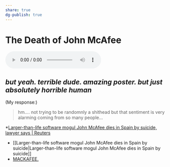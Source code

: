 ```yaml
---
share: true
dg-publish: true
---
```

# The Death of John McAfee
<audio controls>
  <source src="https://github.com/extratone/bilge/raw/main/audio/MACAFFEE.m4a">
</audio>

## _but yeah. terrible dude. amazing poster. but just absolutely horrible human_
(My response:)
> hm…. not trying to be randomnly a shithead but that sentiment is very alarming coming from so many people…

*[Larger-than-life software mogul John McAfee dies in Spain by suicide, lawyer says | Reuters](https://www.reuters.com/legal/government/john-mcafee-found-dead-prison-after-spanish-court-allows-extradition-2021-06-23/)
* [[Larger-than-life software mogul John McAfee dies in Spain by suicide|Larger-than-life software mogul John McAfee dies in Spain by suicide]]
* [MACKAFEE.](https://twitter.com/NeoYokel/status/1407865259751260160/video/1)
